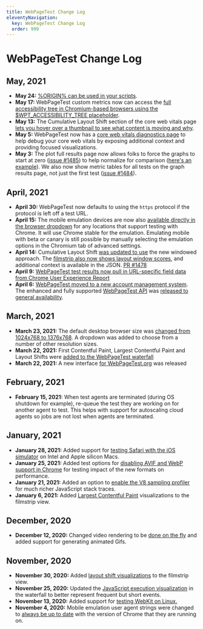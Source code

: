 ```yaml
---
title: WebPageTest Change Log
eleventyNavigation:
  key: WebPageTest Change Log
  order: 999
---
```

# WebPageTest Change Log

## May, 2021
-   **May 24:** [%ORIGIN% can be used in your scripts](/scripting/#%25origin%25).
- **May 17:** WebPageTest custom metrics now can access the [full accessibility tree in Chromium-based browsers using the $WPT_ACCESSIBILITY_TREE placeholder](https://twitter.com/patmeenan/status/1394303297931157506). 
- **May 13:** The Cumulative Layout Shift section of the core web vitals page [lets you hover over a thumbnail to see what content is moving and why](https://twitter.com/patmeenan/status/1392906405036888064).
- **May 5:** WebPageTest now has a [core web vitals diagnostics page](https://twitter.com/patmeenan/status/1390030084543811586) to help debug your core web vitals by exposing additional context and providing focused visualizations.
- **May 3:** The plot full results page now allows folks to force the graphs to start at zero ([issue #1485](https://github.com/WPO-Foundation/webpagetest/issues/1485)) to help normalize for comparison ([here's an example](https://www.webpagetest.org/graph_page_data.php?tests=210329_XiBZ_82b5bf1bae2119591621a677202ecfda-l%3A3PL%2C210329_Xi4A_0679d30b2dc8de471d1cade9f793183c-l%3A2.5PL%2C210329_XiKN_d329ef9e13a07bcd4bbca866777375fb-l%3A1.5PL%2C210329_Xi4C_ad8e2d4857cb143b85748b8e0ec6a8d2-l%3A1PL%2C210329_Xi3T_3e9b78ff5114579915f521df5d10045e-l%3A0PL&medianMetric=LoadTime&fv=1&zero_start=true&control=4)). We also now show metric tables for all tests on the graph results page, not just the first test ([issue #1484](https://github.com/WPO-Foundation/webpagetest/issues/1484)).

## April, 2021
- **April 30:** WebPageTest now defaults to using the `https` protocol if the protocol is left off a test URL.
- **April 15:** The mobile emulation devices are now also [available directly in the browser dropdown](https://twitter.com/patmeenan/status/1382790307956264963) for any locations that support testing with Chrome. It will use Chrome stable for the emulation. Emulating mobile with beta or canary is still possible by manually selecting the emulation options in the Chromium tab of advanced settings.
- **April 14:** Cumulative Layout Shift [was updated to use](https://twitter.com/patmeenan/status/1382439517328715777) the new windowed approach. The [filmstrip also now shows layout window scores](https://twitter.com/tkadlec/status/1382440917186002945), and additional context is available in the JSON. [PR #1478](https://github.com/WPO-Foundation/webpagetest/pull/1478)
- **April 9:** [WebPageTest test results now pull in URL-specific field data from Chrome User Experience Report](https://twitter.com/patmeenan/status/1380514866390269952)
- **April 6:** [WebPageTest moved to a new account management system](https://twitter.com/patmeenan/status/1380514866390269952). The enhanced and fully supported [WebPageTest API](https://product.webpagetest.org/api?utm_source=docs&utm_medium=docs&utm_campaign=changelog&utm_content=api) was [released to general availability](https://blog.webpagetest.org/posts/the-webpagetest-api-has-gone-public/).

## March, 2021
- **March 23, 2021:** The default desktop browser size was [changed from 1024x768 to 1376x768](https://twitter.com/patmeenan/status/1374444703962132490). A dropdown was added to choose from a number of other resolution sizes.
- **March 22, 2021:** First Contentful Paint, Largest Contentful Paint and Layout Shifts were [added to the WebPageTest waterfall](https://twitter.com/patmeenan/status/1374043494789038080)
- **March 22, 2021:** A new interface [for WebPageTest.org](https://twitter.com/patmeenan/status/1374016216709357571) was released

## February, 2021
- **February 15, 2021:** When test agents are terminated (during OS shutdown for example), re-queue the test they are working on for another agent to test. This helps with support for autoscaling cloud agents so jobs are not lost when agents are terminated.

## January, 2021
- **January 28, 2021:** Added support for [testing Safari with the iOS simulator](https://twitter.com/patmeenan/status/1354875525727211522) on Intel and Apple silicon Macs.
- **January 25, 2021:** Added test options for [disabling AVIF and WebP support in Chrome](https://twitter.com/TheRealNooshu/status/1353780078791032832) for testing impact of the new formats on performance.
- **January 21, 2021:** Added an option to [enable the V8 sampling profiler](https://twitter.com/patmeenan/status/1352434691740213260) for much richer JavaScript stack traces.
- **January 6, 2021:** Added [Largest Contentful Paint](https://twitter.com/patmeenan/status/1346941018227187716) visualizations to the filmstrip view.

## December, 2020
- **December 12, 2020:** Changed video rendering to be [done on the fly](https://twitter.com/patmeenan/status/1337805490340966404) and added support for generating animated Gifs.

## November, 2020
- **November 30, 2020:** Added [layout shift visualizations](https://twitter.com/TheRealNooshu/status/1333525160259891207) to the filmstrip view.
- **November 25, 2020:** Updated the [JavaScript execution visualization](https://twitter.com/patmeenan/status/1331625445104754688) in the waterfall to better represent frequent but short events.
- **November 13, 2020:** Added support for [testing WebKit on Linux.](https://twitter.com/patmeenan/status/1327277663891894273)
- **November 4, 2020:** Mobile emulation user agent strings were changed to [always be up to date](https://twitter.com/patmeenan/status/1324145162776420353) with the version of Chrome that they are running on.